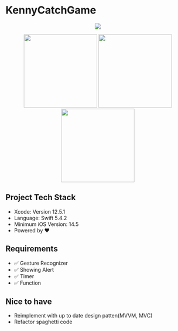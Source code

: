 # KennyCatchGame

<p align="center">
<img src="/logo.jpeg"/>
</p>

<p align="center">
<img src="/update.gif"  width="200"/>
<img src="/delete.gif" width="200"/>
<img src="/create.gif" width="200"/>
</p>


## Project Tech Stack
* Xcode: Version 12.5.1 
* Language: Swift 5.4.2
* Minimum iOS Version: 14.5
* Powered by ❤️

## Requirements
- ✅ Gesture Recognizer 
- ✅ Showing Alert
- ✅ Timer 
- ✅ Function 

## Nice to have
- Reimplement with up to date design patten(MVVM, MVC)
- Refactor spaghetti code 
